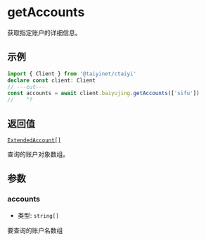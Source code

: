 # getAccounts

获取指定账户的详细信息。

## 示例

```ts twoslash
import { Client } from '@taiyinet/ctaiyi'
declare const client: Client
// ---cut---
const accounts = await client.baiyujing.getAccounts(['sifu'])
//    ^?
```

## 返回值

[`ExtendedAccount[]`](/reference/types#extendedaccount)

查询的账户对象数组。

## 参数

### accounts

- 类型: `string[]`

要查询的账户名数组

